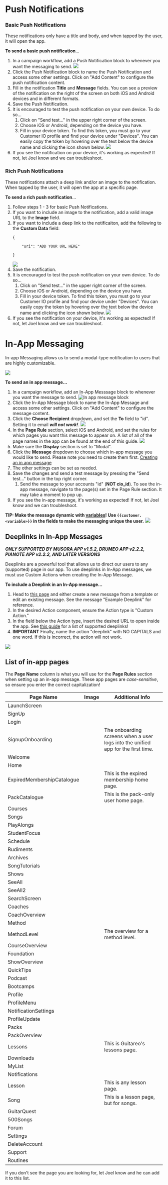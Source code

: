 # Push Notifications

### Basic Push Notifications

These notifications only have a title and body, and when tapped by the user, it will open the app.

**To send a basic push notification**...

1. In a campaign workflow, add a Push Notification block to whenever you want the messaging to send.
   ![](https://github.com/railroadmedia/docusora/blob/master/docs/images/customer_io_push_notification.gif)
2. Click the Push Notification block to name the Push Notification and access some other settings. Click on "Add Content" to configure the push notification content.
3. Fill in the notification **Title** and **Message** fields. You can see a preview of the notification on the right of the screen on both iOS and Android devices and in different formats.
4. Save the Push Notification.
5. It is encouraged to test the push notification on your own device. To do so...
   1. Click on "Send test..." in the upper right corner of the screen.
   2. Choose iOS or Android, depending on the device you have.
   3. Fill in your device token. To find this token, you must go to your Customer IO profile and find your device under "Devices". You can easily copy the token by hovering over the text below the device name and clicking the icon shown below.
      ![](https://github.com/railroadmedia/docusora/blob/master/docs/images/customer_io_device_token.png)
6. If you see the notification on your device, it's working as expected! If not, let Joel know and we can troubleshoot. 

### Rich Push Notifications

These notifications attach a deep link and/or an image to the notification. When tapped by the user, it will open the app at a specific page.

**To send a rich push notification**...

1. Follow steps 1 - 3 for basic Push Notifications.
2. If you want to include an image to the notification, add a valid image URL to the **Image** field.
3. If you want to include a deep link to the notificaiton, add the following to the **Custom Data** field:
   ```
   {
   
       "uri": "ADD YOUR URL HERE"
    
   } 
   ```
   ![](https://github.com/railroadmedia/docusora/blob/master/docs/images/customer_io_uri.png)
4. Save the notification.
5. It is encouraged to test the push notification on your own device. To do so...
   1. Click on "Send test..." in the upper right corner of the screen.
   2. Choose iOS or Android, depending on the device you have.
   3. Fill in your device token. To find this token, you must go to your Customer IO profile and find your device under "Devices". You can easily copy the token by hovering over the text below the device name and clicking the icon shown below.
      ![](https://github.com/railroadmedia/docusora/blob/master/docs/images/customer_io_device_token.png)
6. If you see the notification on your device, it's working as expected! If not, let Joel know and we can troubleshoot. 

# In-App Messaging

In-app Messaging allows us to send a modal-type notification to users that are highly customizable.

![](https://github.com/railroadmedia/docusora/blob/master/docs/images/customer-io-in-app-message.gif)

**To send an in app message...** 
1. In a campaign workflow, add an In-App Messsage block to whenever you want the message to send.
   ![In app message block](https://github.com/railroadmedia/docusora/blob/master/docs/images/customer-io-in-app-message-block.gif)
2. Click the In-App Message block to name the In-App Message and access some other settings. Click on "Add Content" to configure the message content.
3. Click the **Choose Recipient** dropdown, and set the **To** field to "id". Setting it to email **_will not work!_**.
   ![](https://github.com/railroadmedia/docusora/blob/master/docs/images/customer-io-id.png)
4. In the **Page Rule** section, select iOS and Android, and set the rules for which pages you want this message to appear on. A list of all of the page names in the app can be found at the end of this guide.
   ![](https://github.com/railroadmedia/docusora/blob/master/docs/images/customer-io-page-rules.png)
5. Make sure the **Display** section is set to "Modal".
6. Click the **Message** dropdown to choose which in-app message you would like to send. Please note you need to create them first. [Creating an in app message](https://customer.io/docs/in-app-messages/)
7. The other settings can be set as needed. 
8. Save the changes and send a test message by pressing the "Send test..." button in the top right corner.
   1. Send the message to your accounts "id" (**NOT cio_id**). To see the in-app message, navigate to the page(s) set in the Page Rule section. It may take a moment to pop up.
9. If you see the in-app message, it's working as expected! If not, let Joel know and we can troubleshoot.

**TIP: Make the message dynamic with [variables](https://customer.io/docs/in-app-messages/#template-variables)! Use `{{customer.<variable>}}` in the fields to make the messaging unique the user.**
![](https://github.com/railroadmedia/docusora/blob/master/docs/images/customer-io-variables.png)

## Deeplinks in In-App Messages

***ONLY SUPPORTED BY MUSORA APP v1.5.2, DRUMEO APP v2.2.2, PIANOTE APP v2.2.2, AND LATER VERSIONS***

Deeplinks are a powerful tool that allows us to direct our users to any (supported) page in our app. To use deeplinks in In-App messages, we must use Custom Actions when creating the In-App Message.

**To include a Deeplink in an In-App message...**
1. Head to [this page](https://fly.customer.io/workspaces/101782/journeys/in-app-messages) and either create a new message from a template or edit an existing message. See the message "Example Deeplink" for reference. 
2. In the desired Action component, ensure the Action type is "Custom Action."
3. In the field below the Action type, insert the desired URL to open inside the app. See [this guide](https://github.com/railroadmedia/docusora/blob/master/docs/cross-department-process-and-workflow-documents/mobile-app-deeplinks.md) for a list of supported deeplinks! 
4. **IMPORTANT** Finally, name the action "deeplink" with NO CAPITALS and one word. If this is incorrect, the action will not work.

![](https://raw.githubusercontent.com/railroadmedia/docusora/master/docs/images/Screenshot%202023-07-04%20at%2011.24.26%20AM.png)

## List of in-app pages

The **Page Name** column is what you will use for the **Page Rules** section when setting up an in-app message. These app pages are _case-sensitive_, so ensure you enter the correct capitalization!

| Page Name | Image | Additional Info |
| --- | --- | --- |
| LaunchScreen | | |
| SignUp | | |
| Login | | |
| SignupOnboarding | | The onboarding screens when a user logs into the unified app for the first time. |
| Welcome | | |
| Home | | |
| ExpiredMembershipCatalogue | | This is the expired membership home page. |
| PackCatalogue | | This is the pack-only user home page. |
| Courses | | |
| Songs | | |
| PlayAlongs | | |
| StudentFocus | | |
| Schedule | | |
| Rudiments | | |
| Archives | | |
| SongTutorials | | |
| Shows | | |
| SeeAll | | |
| SeeAll2 | | |
| SearchScreen| | |
| Coaches | | |
| CoachOverview | | |
| Method | | |
| MethodLevel | | The overview for a method level. |
| CourseOverview | | |
| Foundation | | |
| ShowOverview | | |
| QuickTips | | |
| Podcast | | |
| Bootcamps | | |
| Profile | | |
| ProfileMenu | | |
| NotificationSettings | | |
| ProfileUpdate | | |
| Packs | | |
| PackOverview | | |
| Lessons | | This is Guitareo's lessons page. |
| Downloads | | |
| MyList | | |
| Notifications | | |
| Lesson | | This is any lesson page. |
| Song | | This is a lesson page, but for songs. |
| GuitarQuest | | |
| 500Songs | | |
| Forum | | |
| Settings | | |
| DeleteAccount | | |
| Support | | |
| Routines | | |

If you don't see the page you are looking for, let Joel know and he can add it to this list.
